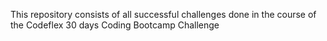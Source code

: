 This repository consists of all successful challenges done in the course of the Codeflex 30 days Coding Bootcamp Challenge
